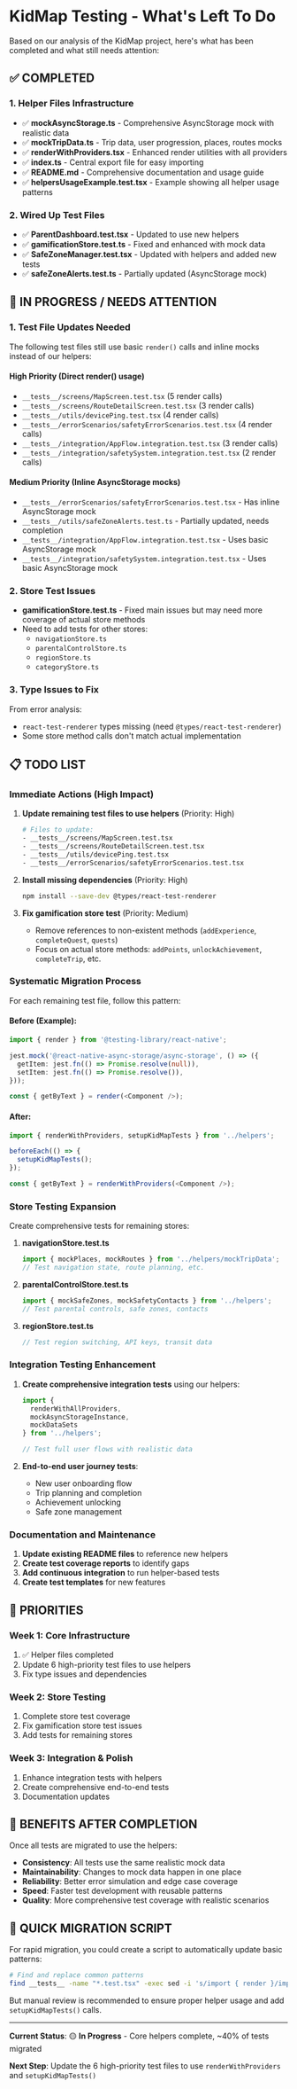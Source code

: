 # KidMap Testing - What's Left To Do

Based on our analysis of the KidMap project, here's what has been completed and what still needs attention:

## ✅ COMPLETED

### 1. Helper Files Infrastructure
- ✅ **mockAsyncStorage.ts** - Comprehensive AsyncStorage mock with realistic data
- ✅ **mockTripData.ts** - Trip data, user progression, places, routes mocks
- ✅ **renderWithProviders.tsx** - Enhanced render utilities with all providers
- ✅ **index.ts** - Central export file for easy importing
- ✅ **README.md** - Comprehensive documentation and usage guide
- ✅ **helpersUsageExample.test.tsx** - Example showing all helper usage patterns

### 2. Wired Up Test Files
- ✅ **ParentDashboard.test.tsx** - Updated to use new helpers
- ✅ **gamificationStore.test.ts** - Fixed and enhanced with mock data
- ✅ **SafeZoneManager.test.tsx** - Updated with helpers and added new tests
- ✅ **safeZoneAlerts.test.ts** - Partially updated (AsyncStorage mock)

## 🔄 IN PROGRESS / NEEDS ATTENTION

### 1. Test File Updates Needed
The following test files still use basic `render()` calls and inline mocks instead of our helpers:

#### **High Priority** (Direct render() usage)
- `__tests__/screens/MapScreen.test.tsx` (5 render calls)
- `__tests__/screens/RouteDetailScreen.test.tsx` (3 render calls)
- `__tests__/utils/devicePing.test.tsx` (4 render calls)
- `__tests__/errorScenarios/safetyErrorScenarios.test.tsx` (4 render calls)
- `__tests__/integration/AppFlow.integration.test.tsx` (3 render calls)
- `__tests__/integration/safetySystem.integration.test.tsx` (2 render calls)

#### **Medium Priority** (Inline AsyncStorage mocks)
- `__tests__/errorScenarios/safetyErrorScenarios.test.tsx` - Has inline AsyncStorage mock
- `__tests__/utils/safeZoneAlerts.test.ts` - Partially updated, needs completion
- `__tests__/integration/AppFlow.integration.test.tsx` - Uses basic AsyncStorage mock
- `__tests__/integration/safetySystem.integration.test.tsx` - Uses basic AsyncStorage mock

### 2. Store Test Issues
- **gamificationStore.test.ts** - Fixed main issues but may need more coverage of actual store methods
- Need to add tests for other stores:
  - `navigationStore.ts`
  - `parentalControlStore.ts` 
  - `regionStore.ts`
  - `categoryStore.ts`

### 3. Type Issues to Fix
From error analysis:
- `react-test-renderer` types missing (need `@types/react-test-renderer`)
- Some store method calls don't match actual implementation

## 📋 TODO LIST

### Immediate Actions (High Impact)

1. **Update remaining test files to use helpers** (Priority: High)
   ```bash
   # Files to update:
   - __tests__/screens/MapScreen.test.tsx
   - __tests__/screens/RouteDetailScreen.test.tsx
   - __tests__/utils/devicePing.test.tsx
   - __tests__/errorScenarios/safetyErrorScenarios.test.tsx
   ```

2. **Install missing dependencies** (Priority: High)
   ```bash
   npm install --save-dev @types/react-test-renderer
   ```

3. **Fix gamification store test** (Priority: Medium)
   - Remove references to non-existent methods (`addExperience`, `completeQuest`, `quests`)
   - Focus on actual store methods: `addPoints`, `unlockAchievement`, `completeTrip`, etc.

### Systematic Migration Process

For each remaining test file, follow this pattern:

#### Before (Example):
```typescript
import { render } from '@testing-library/react-native';

jest.mock('@react-native-async-storage/async-storage', () => ({
  getItem: jest.fn(() => Promise.resolve(null)),
  setItem: jest.fn(() => Promise.resolve()),
}));

const { getByText } = render(<Component />);
```

#### After:
```typescript
import { renderWithProviders, setupKidMapTests } from '../helpers';

beforeEach(() => {
  setupKidMapTests();
});

const { getByText } = renderWithProviders(<Component />);
```

### Store Testing Expansion

Create comprehensive tests for remaining stores:

1. **navigationStore.test.ts**
   ```typescript
   import { mockPlaces, mockRoutes } from '../helpers/mockTripData';
   // Test navigation state, route planning, etc.
   ```

2. **parentalControlStore.test.ts**
   ```typescript
   import { mockSafeZones, mockSafetyContacts } from '../helpers';
   // Test parental controls, safe zones, contacts
   ```

3. **regionStore.test.ts**
   ```typescript
   // Test region switching, API keys, transit data
   ```

### Integration Testing Enhancement

1. **Create comprehensive integration tests** using our helpers:
   ```typescript
   import { 
     renderWithAllProviders, 
     mockAsyncStorageInstance,
     mockDataSets 
   } from '../helpers';
   
   // Test full user flows with realistic data
   ```

2. **End-to-end user journey tests**:
   - New user onboarding flow
   - Trip planning and completion
   - Achievement unlocking
   - Safe zone management

### Documentation and Maintenance

1. **Update existing README files** to reference new helpers
2. **Create test coverage reports** to identify gaps
3. **Add continuous integration** to run helper-based tests
4. **Create test templates** for new features

## 🎯 PRIORITIES

### Week 1: Core Infrastructure
1. ✅ Helper files completed
2. Update 6 high-priority test files to use helpers
3. Fix type issues and dependencies

### Week 2: Store Testing
1. Complete store test coverage
2. Fix gamification store test issues
3. Add tests for remaining stores

### Week 3: Integration & Polish
1. Enhance integration tests with helpers
2. Create comprehensive end-to-end tests
3. Documentation updates

## 🚀 BENEFITS AFTER COMPLETION

Once all tests are migrated to use the helpers:

- **Consistency**: All tests use the same realistic mock data
- **Maintainability**: Changes to mock data happen in one place
- **Reliability**: Better error simulation and edge case coverage
- **Speed**: Faster test development with reusable patterns
- **Quality**: More comprehensive test coverage with realistic scenarios

## 🔧 QUICK MIGRATION SCRIPT

For rapid migration, you could create a script to automatically update basic patterns:

```bash
# Find and replace common patterns
find __tests__ -name "*.test.tsx" -exec sed -i 's/import { render }/import { renderWithProviders as render }/g' {} \;
```

But manual review is recommended to ensure proper helper usage and add `setupKidMapTests()` calls.

---

**Current Status**: 🟡 **In Progress** - Core helpers complete, ~40% of tests migrated

**Next Step**: Update the 6 high-priority test files to use `renderWithProviders` and `setupKidMapTests()`
